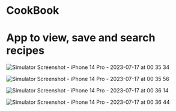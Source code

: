 # CookBook

# App to view, save and search recipes

![Simulator Screenshot - iPhone 14 Pro - 2023-07-17 at 00 35 34](https://github.com/blasckad/CookBook/assets/105739005/991e6a31-14d6-4c42-9ba9-a4c5511d2dda)

![Simulator Screenshot - iPhone 14 Pro - 2023-07-17 at 00 35 56](https://github.com/blasckad/CookBook/assets/105739005/ac5fa76c-89df-4c52-8408-fdfa511049ce)

![Simulator Screenshot - iPhone 14 Pro - 2023-07-17 at 00 36 14](https://github.com/blasckad/CookBook/assets/105739005/ad9c3ad5-26bb-4a13-87bb-40d7ddd70fb3)

![Simulator Screenshot - iPhone 14 Pro - 2023-07-17 at 00 36 44](https://github.com/blasckad/CookBook/assets/105739005/bbfc83d2-e5d1-448c-afcb-839877fd1a8b)
